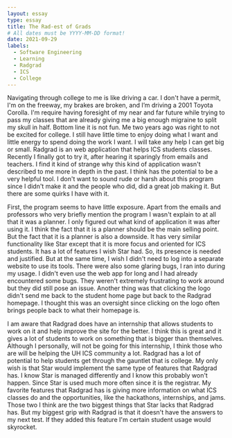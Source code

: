 ```yaml
---
layout: essay
type: essay
title: The Rad-est of Grads 
# All dates must be YYYY-MM-DD format!
date: 2021-09-29
labels:
  - Software Engineering
  - Learning
  - Radgrad
  - ICS
  - College
---
```


Navigating through college to me is like driving a car. I don't have a permit, I'm on the freeway, my brakes are broken, and I’m driving a 2001 Toyota Corolla. I'm 
require having foresight of my near and far future while trying to pass my classes that are already giving me a big enough migraine to split my skull in half. Bottom 
line it is not fun. Me two years ago was right to not be excited for college. I still have little time to enjoy doing what I want and little energy to spend doing the 
work I want. I will take any help I can get big or small. Radgrad is an web application that helps ICS students classes. Recently I finally got to try it, after 
hearing it sparingly from emails and teachers. I find it kind of strange why this kind of application wasn't described to me more in depth in the past. I think has 
the potential to be a very helpful tool. I don't want to sound rude or harsh about this program since I didn't make it and the people who did, did a great job making 
it. But there are some quirks I have with it. 

First, the program seems to have little exposure. Apart from the emails and professors who very briefly mention the program I wasn't explain to at all that it was a 
planner. I only figured out what kind of application it was after using it. I think the fact that it is a planner should be the main selling point. But the fact that
it is a planner is also a downside. It has very similar functionality like Star except that it is more focus and oriented for ICS students. It has a lot of features
I wish Star had. So, its presence is needed and justified. But at the same time, I wish I didn't need to log into a separate website to use its tools. There were also 
some glaring bugs, I ran into during my usage. I didn't even use the web app for long and I had already encountered some bugs. They weren't extremely frustrating to 
work around but they did still pose an issue. Another thing was that clicking the logo didn't send me back to the student home page but back to the Radgrad homepage. I thought this was an oversight since clicking on the logo often brings people back to what their homepage is.

I am aware that Radgrad does have an internship that allows students to work on it and help improve the site for the better. I think this is great and it gives a lot 
of students to work on something that is bigger than themselves. Although I personally, will not be going for this internship, I think those who are will be helping 
the UH ICS community a lot. Radgrad has a lot of potential to help students get through the gauntlet that is college. My only wish is that Star would implement the 
same type of features that Radgrad has. I know Star is managed differently and I know this probably won't happen. Since Star is used much more often since it is the 
registrar. My favorite features that Radgrad has is giving more information on what ICS classes do and the opportunities, like the hackathons, internships, and jams. 
Those two I think are the two biggest things that Star lacks that Radgrad has. But my biggest grip with Radgrad is that it doesn't have the answers to my next test. If 
they added this feature I'm certain student usage would skyrocket.
